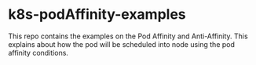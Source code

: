 # k8s-podAffinity-examples
This repo contains the examples on the Pod Affinity and Anti-Affinity. This explains about how the pod will be scheduled into node using the pod affinity conditions.
